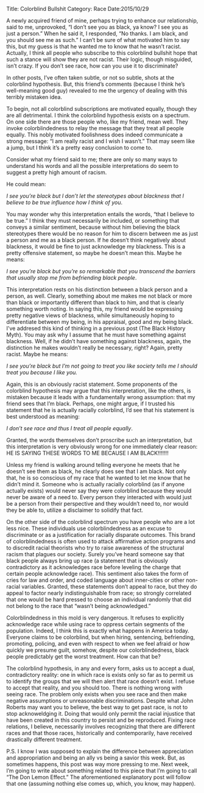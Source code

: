 Title: Colorblind Bullshit
Category: Race
Date:2015/10/29

A newly acquired friend of mine, perhaps trying to enhance our relationship, said to me, unprovoked, “I don’t see you as black, ya know? I see you as just a person.” When he said it, I responded, “No thanks. I am black, and you should see me as such.” I can’t be sure of what motivated him to say this, but my guess is that he wanted me to know that he wasn’t racist. Actually, I think all people who subscribe to this colorblind bullshit hope that such a stance will show they are not racist. Their logic, though misguided, isn’t crazy. If you don’t see race, how can you use it to discriminate?

In other posts, I’ve often taken subtle, or not so subtle, shots at the colorblind hypothesis. But, this friend’s comments (because I think he’s well-meaning good guy) revealed to me the urgency of dealing with this terribly mistaken idea.

To begin, not all colorblind subscriptions are motivated equally, though they are all detrimental. I think the colorblind hypothesis exists on a spectrum. On one side there are those people who, like my friend, mean well. They invoke colorblindedness to relay the message that they treat all people equally. This nobly motivated foolishness does indeed communicate a strong message: “I am really racist and I wish I wasn’t.” That may seem like a jump, but I think it’s a pretty easy conclusion to come to.

Consider what my friend said to me; there are only so many ways to understand his words and all the possible interpretations do seem to suggest a pretty high amount of racism.

He could mean:

*I see you’re black but I don’t let the stereotypes about blackness that I believe to be true influence how I think of you*.

You may wonder why this interpretation entails the words, “that I believe to be true.” I think they must necessarily be included, or something that conveys a similar sentiment, because without him believing the black stereotypes there would be no reason for him to discern between me as just a person and me as a black person. If he doesn’t think negatively about blackness, it would be fine to just acknowledge my blackness. This is a pretty offensive statement, so maybe he doesn’t mean this. Maybe he means:

*I see you’re black but you’re so remarkable that you transcend the barriers that usually stop me from befriending black people*.

This interpretation rests on his distinction between a black person and a person, as well. Clearly, something about me makes me not black or more than black or importantly different than black to him, and that is clearly something worth noting. In saying this, my friend would be expressing pretty negative views of blackness, while simultaneously hoping to differentiate between my being, in his appraisal, good and my being black. I've addresed this kind of thinking in a previous post (The Black History Myth). You may ask why I assume that he must have something against blackness. Well, if he didn’t have something against blackness, again, the distinction he makes wouldn’t really be necessary, right? Again, pretty racist. Maybe he means:

*I see you’re black but I’m not going to treat you like society tells me I should treat you because I like you.*

Again, this is an obviously racist statement. Some proponents of the colorblind hypothesis may argue that this interpretation, like the others, is mistaken because it leads with a fundamentally wrong assumption: that my friend sees that I’m black. Perhaps, one might argue, if I trusted his statement that he is actually racially colorblind, I’d see that his statement is best understood as meaning:

*I don’t see race and thus I treat all people equally*.

Granted, the words themselves don’t proscribe such an interpretation, but this interpretation is very obviously wrong for one immediately clear reason: HE IS SAYING THESE WORDS TO ME BECAUSE I AM BLACK!!!!!!!

Unless my friend is walking around telling everyone he meets that he doesn’t see them as black, he clearly does see that I am black. Not only that, he is so conscious of my race that he wanted to let me know that he didn’t mind it. Someone who is actually racially colorblind (as if anyone actually exists) would never say they were colorblind because they would never be aware of a need to. Every person they interacted with would just be a person from their perspective and they wouldn’t need to, nor would they be able to, utilize a disclaimer to solidify that fact.

On the other side of the colorblind spectrum you have people who are a lot less nice. These individuals use colorblindedness as an excuse to discriminate or as a justification for racially disparate outcomes. This brand of colorblindedness is often used to attack affirmative action programs and to discredit racial theorists who try to raise awareness of the structural racism that plagues our society. Surely you’ve heard someone say that black people always bring up race (a statement that is obviously contradictory as it acknowledges race before leveling the charge that certain people acknowledge race). This sentiment also takes the form of cries for law and order, and coded language about inner-cities or other non-racial variables. Granted, these statements don’t appeal to race, but they do appeal to factor nearly indistinguishable from race; so strongly correlated that one would be hard pressed to choose an individual randomly that did not belong to the race that “wasn’t being acknowledged.”

Colorblindedness in this mold is very dangerous. It refuses to explicitly acknowledge race while using race to oppress certain segments of the population. Indeed, I think this is exactly what happens in America today. Everyone claims to be colorblind, but when hiring, sentencing, befriending, promoting, policing, and even with respect to when we feel afraid or how quickly we presume guilt, somehow, despite our colorblindedness, black people predictably get the worst treatment. How can that be?

The colorblind hypothesis, in any and every form, asks us to accept a dual, contradictory reality: one in which race is exists only so far as to permit us to identify the groups that we will then alert that race doesn’t exist. I refuse to accept that reality, and you should too. There is nothing wrong with seeing race. The problem only exists when you see race and then make negative assumptions or unreasonable discriminations. Despite what John Roberts may want you to believe, the best way to get past race, is not to stop acknoweldging it. Doing that would only permit the racial injustice that have been created in this country to persist and be reproduced. Fixing race relations, I believe, necessarily involves recognizing that there are different races and that those races, historically and contemporarily, have received drastically different treatment.

P.S. I know I was supposed to explain the difference between appreciation and appropriation and being an ally vs being a savior this week. But, as sometimes happens, this post was way more pressing to me. Next week, I’m going to write about something related to this piece that I’m going to call “The Don Lemon Effect.” The aforementioned explanatory post will follow that one (assuming nothing else comes up, which, you know, may happen).
